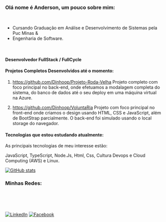 ### Olá nome é Anderson, um pouco sobre mim:
<br>

* Cursando Graduação em Análise e Desenvolvimento de Sistemas pela Puc Minas &
* Engenharia de Software.
<br>


#### Desenvolvedor FullStack / FullCycle ####

#### Projetos Completos Desenvolvidos até o momento:


1. https://github.com/Dinhoop/Projeto-Roda-Velha
   Projeto completo com foco principal no back-end, onde efetuamos a modalagem completa do sistema, do banco de dados até o seu deploy em uma máquina virtual na Azure.

3. https://github.com/Dinhoop/VoluntaRia
   Projeto com foco principal no front-end onde criamos o design usando HTML, CSS e JavaScript, além de BootStrap parcialmente. O back-end foi simulado usando o local storage do navegador.
   

#### Tecnologias que estou estudando atualmente: ####

As principais tecnologias de meu interesse estão:

JavaScript, TypeScript, Node.Js, Html, Css, Cultura Devops e Cloud Computing (AWS) e Linux.

[![GitHub stats](https://github-readme-stats.vercel.app/api?username=dinhoop&show_icons=true&&hide=prs,issues,contribs)](https://github.com/dinhoop/github-readme-stats)

 
### Minhas Redes:

<br>
<br>
<br>


[![LinkedIn](https://img.shields.io/badge/linkedin-%230077B5.svg?style=for-the-badge&logo=linkedin&logoColor=white)](https://www.linkedin.com/in/anderson-gomes-dinhoop/)
[![Facebook](https://img.shields.io/badge/Facebook-%231877F2.svg?style=for-the-badge&logo=Facebook&logoColor=white)](https://www.facebook.com/anderson.dinho.op)


<br>




<!--
![SASS](https://img.shields.io/badge/Sass-CC6699?style=for-the-badge&logo=sass&logoColor=white)
![NODEJS](https://img.shields.io/badge/Node.js-43853D?style=for-the-badge&logo=node.js&logoColor=white)
![REACT](https://img.shields.io/badge/React-20232A?style=for-the-badge&logo=react&logoColor=61DAFB)
![TAILWIND](https://img.shields.io/badge/Tailwind_CSS-38B2AC?style=for-the-badge&logo=tailwind-css&logoColor=white)
![MONGODNB](https://img.shields.io/badge/MongoDB-4EA94B?style=for-the-badge&logo=mongodb&logoColor=white)
![FIREBASE](https://img.shields.io/badge/firebase-%23039BE5.svg?style=for-the-badge&logo=firebase)
![TYPESCRIPT](https://img.shields.io/badge/TypeScript-007ACC?style=for-the-badge&logo=typescript&logoColor=white)
![Next JS](https://img.shields.io/badge/Next-black?style=for-the-badge&logo=next.js&logoColor=white)
![Docker Automated build](https://img.shields.io/docker/automated/dinhoop/dinhoop?logo=docker&label=Docker)
![MARKDOWN](https://img.shields.io/badge/Markdown-000000?style=for-the-badge&logo=markdown&logoColor=white)



## Tecnologias que estou estudando atualmente: 
\_
\_
\_



 ![FLUTTER](https://img.shields.io/badge/Flutter-02569B?style=for-the-badge&logo=flutter&logoColor=white)
 ![SHE SCRIPT]( 	https://img.shields.io/badge/Shell_Script-121011?style=for-the-badge&logo=gnu-bash&logoColor=white)
 ![PRISMA](https://img.shields.io/badge/Prisma-3982CE?style=for-the-badge&logo=Prisma&logoColor=white)
 ![VUE](https://img.shields.io/badge/Vue.js-35495E?style=for-the-badge&logo=vue.js&logoColor=4FC08D)
 ![PYTHON](https://img.shields.io/badge/Python-3776AB?style=for-the-badge&logo=python&logoColor=white)
 ![MYSQL](https://img.shields.io/badge/MySQL-005C84?style=for-the-badge&logo=mysql&logoColor=white)

**Dinhoop/dinhoop** is a ✨ _special_ ✨ repository because its `README.md` (this file) appears on your GitHub profile.

Here are some ideas to get you started:

- 🔭 I’m currently working on ...
- 🌱 I’m currently learning ...
- 👯 I’m looking to collaborate on ...
- 🤔 I’m looking for help with ...
- 💬 Ask me about ...
- 📫 How to reach me: ...
- 😄 Pronouns: ...
- ⚡ Fun fact: ...
-->
